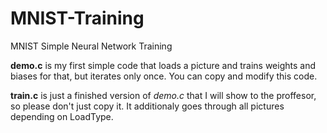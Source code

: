 # MNIST-Training
MNIST Simple Neural Network Training

**demo.c** is my first simple code that loads a picture and trains weights and biases for that, but iterates only once. 
You can copy and modify this code.

**train.c** is just a finished version of *demo.c* that I will show to the proffesor, so please don't just copy it. 
It additionaly goes through all pictures depending on LoadType.
